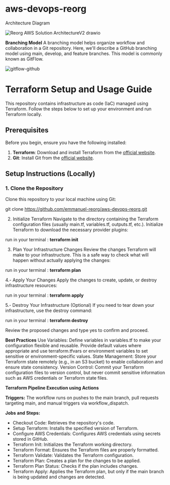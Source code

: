 # aws-devops-reorg

Architecture Diagram

![Reorg AWS Solution ArchitectureV2 drawio](https://github.com/user-attachments/assets/0c4b1d75-5a4e-483d-99d6-45f6304a1f92)

**Branching Model**
A branching model helps organize workflow and collaboration in a Git repository. Here, we'll describe a GitHub branching model using main, develop, and feature branches. This model is commonly known as GitFlow.

![gitflow-github](https://github.com/user-attachments/assets/40bc12f7-94a8-4730-a66f-d239ee4a5c78)


# Terraform Setup and Usage Guide

This repository contains infrastructure as code (IaC) managed using Terraform. Follow the steps below to set up your environment and run Terraform locally.

## Prerequisites

Before you begin, ensure you have the following installed:

1. **Terraform**: Download and install Terraform from the [official website](https://www.terraform.io/downloads.html).
2. **Git**: Install Git from the [official website](https://git-scm.com/downloads).

## Setup Instructions (Locally)

### 1. Clone the Repository

Clone this repository to your local machine using Git:

git clone https://github.com/emmanuel-reorg/aws-devops-reorg.git

2. Initialize Terraform
Navigate to the directory containing the Terraform configuration files (usually main.tf, variables.tf, outputs.tf, etc.). Initialize Terraform to download the necessary provider plugins:

run in your terminal : **terraform init**

3. Plan Your Infrastructure Changes
Review the changes Terraform will make to your infrastructure. This is a safe way to check what will happen without actually applying the changes:

run in your terminal : **terraform plan**

4.- Apply Your Changes
Apply the changes to create, update, or destroy infrastructure resources:

run in your terminal : **terraform apply**

5.- Destroy Your Infrastructure (Optional)
If you need to tear down your infrastructure, use the destroy command:

run in your terminal : **terraform destroy**

Review the proposed changes and type yes to confirm and proceed.

**Best Practices**
Use Variables: Define variables in variables.tf to make your configuration flexible and reusable. Provide default values where appropriate and use terraform.tfvars or environment variables to set sensitive or environment-specific values.
State Management: Store your Terraform state remotely (e.g., in an S3 bucket) to enable collaboration and ensure state consistency.
Version Control: Commit your Terraform configuration files to version control, but never commit sensitive information such as AWS credentials or Terraform state files.


**Terraform Pipeline Execution using Actions**

**Triggers:** The workflow runs on pushes to the main branch, pull requests targeting main, and manual triggers via workflow_dispatch.

**Jobs and Steps:**

- Checkout Code: Retrieves the repository's code.
- Setup Terraform: Installs the specified version of Terraform.
- Configure AWS Credentials: Configures AWS credentials using secrets stored in GitHub.
- Terraform Init: Initializes the Terraform working directory.
- Terraform Format: Ensures the Terraform files are properly formatted.
- Terraform Validate: Validates the Terraform configuration.
- Terraform Plan: Creates a plan for the changes to be applied.
- Terraform Plan Status: Checks if the plan includes changes.
- Terraform Apply: Applies the Terraform plan, but only if the main branch is being updated and changes are detected.


